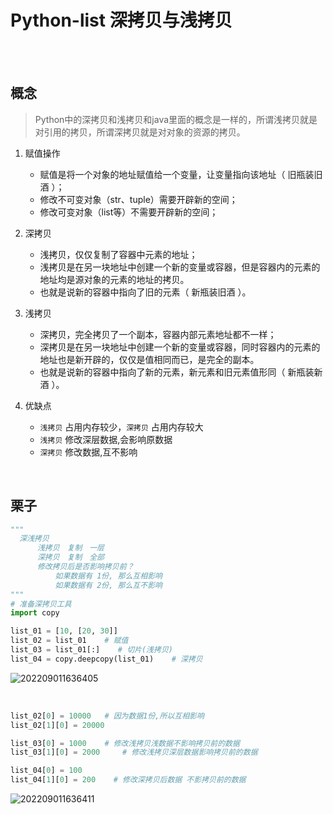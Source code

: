 # Python-list 深拷贝与浅拷贝

</br>
</br>

## 概念

> Python中的深拷贝和浅拷贝和java里面的概念是一样的，所谓浅拷贝就是对引用的拷贝，所谓深拷贝就是对对象的资源的拷贝。

1. 赋值操作

     - 赋值是将一个对象的地址赋值给一个变量，让变量指向该地址（ 旧瓶装旧酒 ）；
     - 修改不可变对象（str、tuple）需要开辟新的空间；
     - 修改可变对象（list等）不需要开辟新的空间；

2. 深拷贝
    - 浅拷贝，仅仅复制了容器中元素的地址；
    - 浅拷贝是在另一块地址中创建一个新的变量或容器，但是容器内的元素的地址均是源对象的元素的地址的拷贝。
    - 也就是说新的容器中指向了旧的元素（ 新瓶装旧酒 ）。

3. 浅拷贝
    - 深拷贝，完全拷贝了一个副本，容器内部元素地址都不一样；
    - 深拷贝是在另一块地址中创建一个新的变量或容器，同时容器内的元素的地址也是新开辟的，仅仅是值相同而已，是完全的副本。
    - 也就是说新的容器中指向了新的元素，新元素和旧元素值形同（ 新瓶装新酒 ）。

4. 优缺点
    - `浅拷贝` 占用内存较少，`深拷贝` 占用内存较大
    - `浅拷贝` 修改深层数据,会影响原数据
    - `深拷贝` 修改数据,互不影响

</br>

## 栗子

```py
"""
  深浅拷贝
      浅拷贝　复制　一层
      深拷贝　复制　全部
      修改拷贝后是否影响拷贝前？
          如果数据有 1份, 那么互相影响
          如果数据有 2份, 那么互不影响
"""
# 准备深拷贝工具
import copy

list_01 = [10, [20, 30]]
list_02 = list_01    # 赋值
list_03 = list_01[:]    # 切片(浅拷贝)
list_04 = copy.deepcopy(list_01)    # 深拷贝
```

![202209011636405](https://gitee.com/librarookie/picgo/raw/master/img/202209011636405.png "202209011636405")

</br>

```py
list_02[0] = 10000   # 因为数据1份,所以互相影响
list_02[1][0] = 20000

list_03[0] = 1000    # 修改浅拷贝浅数据不影响拷贝前的数据
list_03[1][0] = 2000     # 修改浅拷贝深层数据影响拷贝前的数据

list_04[0] = 100
list_04[1][0] = 200    # 修改深拷贝后数据 不影拷贝前的数据
```

![202209011636411](https://gitee.com/librarookie/picgo/raw/master/img/202209011636411.png "202209011636411")


</br>
</br>
